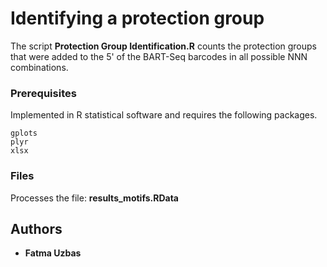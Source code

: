 # Identifying a protection group

The script **Protection Group Identification.R** counts the protection groups that were added to the 5' of the BART-Seq barcodes in all possible NNN combinations.

### Prerequisites

Implemented in R statistical software and requires the following packages.

```
gplots
plyr
xlsx
```

### Files
Processes the file: **results_motifs.RData**

## Authors

* **Fatma Uzbas**

